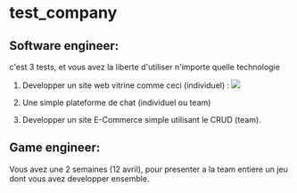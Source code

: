 # test_company

## Software engineer:

c'est 3 tests, et vous avez la liberte d'utiliser n'importe quelle technologie

1. Developper un site web vitrine comme ceci (individuel) : 
![](https://github.com/TeraTra/test_company/blob/main/defi.png)

2. Une simple plateforme de chat (individuel ou team)

3. Developper un site E-Commerce simple utilisant le CRUD (team). 

## Game engineer:

Vous avez une 2 semaines (12 avril), pour presenter a la team entiere un jeu dont vous avez developper ensemble. 
